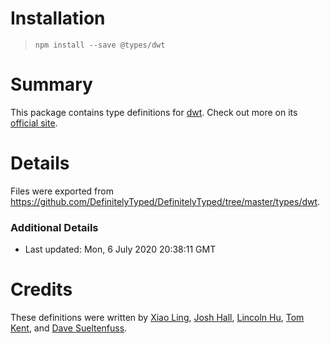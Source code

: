 # Installation
> `npm install --save @types/dwt`

# Summary
This package contains type definitions for [dwt](https://www.npmjs.com/package/dwt). Check out more on its [official site](https://www.dynamsoft.com/products/webtwain_overview.aspx).

# Details
Files were exported from https://github.com/DefinitelyTyped/DefinitelyTyped/tree/master/types/dwt.

### Additional Details
 * Last updated: Mon, 6 July 2020 20:38:11 GMT

# Credits
These definitions were written by [Xiao Ling](https://github.com/yushulx), [Josh Hall](https://github.com/jbh), [Lincoln Hu](https://github.com/lincoln2018), [Tom Kent](https://github.com/Tom-Dynamsoft), and [Dave Sueltenfuss](https://github.com/dsueltenfuss).

